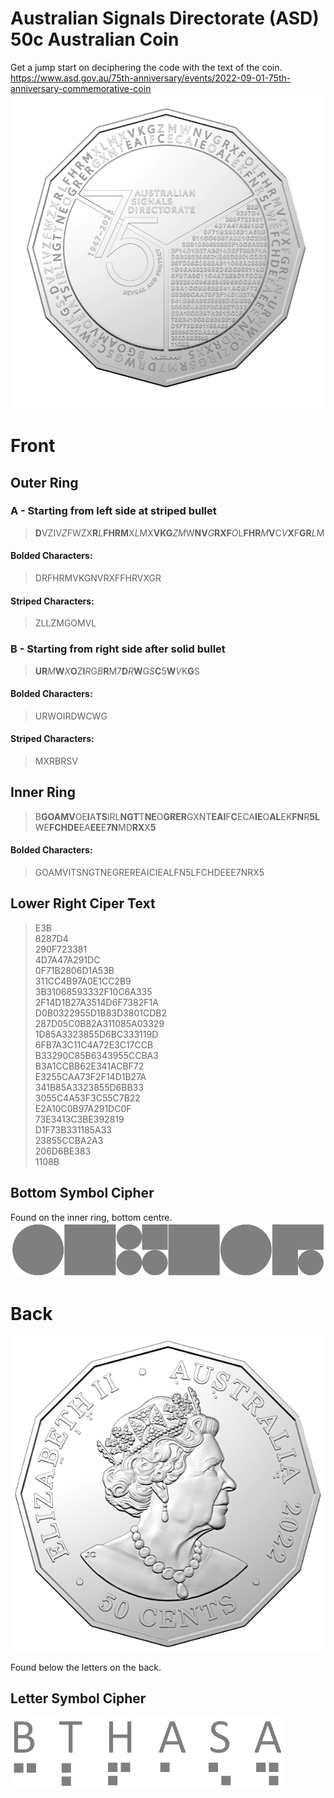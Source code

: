 # Australian Signals Directorate (ASD) 50c Australian Coin
Get a jump start on deciphering the code with the text of the coin.  
https://www.asd.gov.au/75th-anniversary/events/2022-09-01-75th-anniversary-commemorative-coin  
![50c Coin Front](/50cASD.png)

# Front

## Outer Ring 
### A - Starting from left side at striped bullet
> **D**VZIV*Z*FWZX**R***L***FHRM**X*L*MX**VKG***ZM*W**NV***G***RXF***O*L**FHR***M***V**C*V***X**F**GR***L*M  

#### Bolded Characters:
> DRFHRMVKGNVRXFFHRVXGR  
#### Striped Characters:
> ZLLZMGOMVL 

### B - Starting from right side after solid bullet
> **UR***M***W***X***O**Z**I***R*G*B***R**M7**D***R***W**G*S***C**5**W***V*K**G**S  

#### Bolded Characters:
> URWOIRDWCWG  

#### Striped Characters:
> MXRBRSV

## Inner Ring

> B**GOAMV**OE**I**A**TS**IRL**NGT**T**NE**O**GRER**GXNT**EAI**F**C**ECA**IE**O**AL**EK**FN**R**5L**WE**FCHDE**EA**EE**E**7N**MD**RX**X**5**    

#### Bolded Characters:
> GOAMVITSNGTNEGREREAICIEALFN5LFCHDEEE7NRX5

## Lower Right Ciper Text

> E3B  
> 8287D4  
> 290F723381  
> 4D7A47A291DC  
> 0F71B2806D1A53B  
> 311CC4B97A0E1CC2B9  
> 3B31068593332F10C6A335  
> 2F14D1B27A3514D6F7382F1A  
> D0B0322955D1B83D3801CDB2  
> 287D05C0B82A311085A03329  
> 1D85A3323855D6BC333119D  
> 6FB7A3C11C4A72E3C17CCB  
> B33290C85B6343955CCBA3  
> B3A1CCBB62E341ACBF72  
> E3255CAA73F2F14D1B27A  
> 341B85A3323855D6BB33  
> 3055C4A53F3C55C7B22  
> E2A10C0B97A291DC0F  
> 73E3413C3BE392819  
> D1F73B331185A33  
> 23855CCBA2A3  
> 206D6BE383  
> 1108B  

## Bottom Symbol Cipher
Found on the inner ring, bottom centre.
![6 Symbols](/Cipher.png)

# Back

![50c Coin Back](/ASD-50c-BACK-Web-tx.png)

Found below the letters on the back.

## Letter Symbol Cipher
![6 Symbols](/CipherBack.png)
